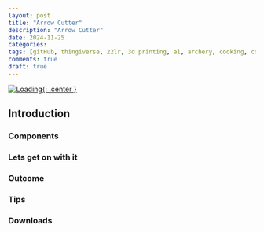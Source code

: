 ```yaml
---
layout: post
title: "Arrow Cutter"
description: "Arrow Cutter"
date: 2024-11-25
categories: 
tags: [gitHub, thingiverse, 22lr, 3d printing, ai, archery, cooking, conservation, diy, electronics, gunsmithing, hunting, sports]
comments: true
draft: true
---
```

[![Loading](/assets/2024-11-22_charging.jpg){: .center }](/assets/2024-11-22_charging.jpg)

## Introduction
### Components
### Lets get on with it
### Outcome
### Tips
### Downloads